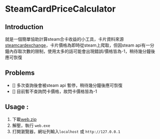 # SteamCardPriceCalculator

## Introduction  
就是一個簡單協助計算steam合卡收益的小工具，卡片資料來源[steamcardexchange](https://www.steamcardexchange.net)，卡片價格為即時從steam上爬取，但因steam api有一分鐘內存取次數的限制，使用太多的話可能會出現錯誤/價格皆為-1，稍待幾分鐘後應可恢復

## Problems  
 - [] 多次查詢後會被steam api 暫停，稍待幾分鐘後應可恢復
 - [] 目前暫不查詢閃卡價格，故閃卡價格皆為-1

## Usage :
  1. 下載[web.zip](https://github.com/www10177/SteamCardPriceCalculator/releases/)
  2. 解壓，執行 `web.exe`
  3. 打開瀏覽器，網址列輸入`localhost` 或 `http://127.0.0.1`

